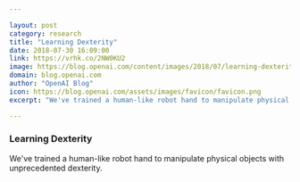 ```yaml
---

layout: post
category: research
title: "Learning Dexterity"
date: 2018-07-30 16:09:00
link: https://vrhk.co/2NW0KU2
image: https://blog.openai.com/content/images/2018/07/learning-dexterity-twitter-card-16x9.jpg
domain: blog.openai.com
author: "OpenAI Blog"
icon: https://blog.openai.com/assets/images/favicon/favicon.png
excerpt: "We've trained a human-like robot hand to manipulate physical objects with unprecedented dexterity."

---
```


### Learning Dexterity

We've trained a human-like robot hand to manipulate physical objects with unprecedented dexterity.